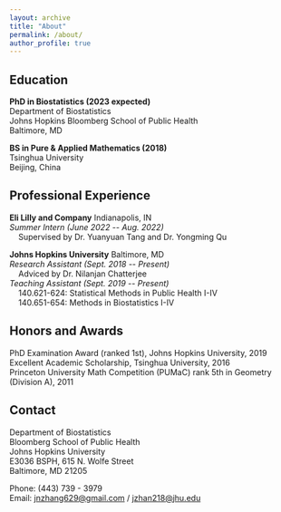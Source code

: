 ```yaml
---
layout: archive
title: "About"
permalink: /about/
author_profile: true
---
```


Education
------
**PhD in Biostatistics (2023 expected)**   
Department of Biostatistics    
Johns Hopkins Bloomberg School of Public Health   
Baltimore, MD

**BS in Pure & Applied Mathematics (2018)**   
Tsinghua University   
Beijing, China

Professional Experience
------
**Eli Lilly and Company** Indianapolis, IN    
*Summer Intern (June 2022 -- Aug. 2022)*    
&nbsp;&nbsp;&nbsp;&nbsp;Supervised by Dr. Yuanyuan Tang and Dr. Yongming Qu    

**Johns Hopkins University** Baltimore, MD    
*Research Assistant (Sept. 2018 -- Present)*    
&nbsp;&nbsp;&nbsp;&nbsp;Adviced by Dr. Nilanjan Chatterjee    
*Teaching Assistant (Sept. 2019 -- Present)*    
&nbsp;&nbsp;&nbsp;&nbsp;140.621-624: Statistical Methods in Public Health I-IV     
&nbsp;&nbsp;&nbsp;&nbsp;140.651-654: Methods in Biostatistics I-IV    


Honors and Awards
------
PhD Examination Award (ranked 1st), Johns Hopkins University, 2019    
Excellent Academic Scholarship, Tsinghua University, 2016    
Princeton University Math Competition (PUMaC) rank  5th in Geometry (Division A), 2011    

Contact
------
Department of Biostatistics    
Bloomberg School of Public Health    
Johns Hopkins University    
E3036 BSPH, 615 N. Wolfe Street    
Baltimore, MD 21205    
    
Phone: (443) 739 - 3979    
Email: <jnzhang629@gmail.com> / <jzhan218@jhu.edu>

